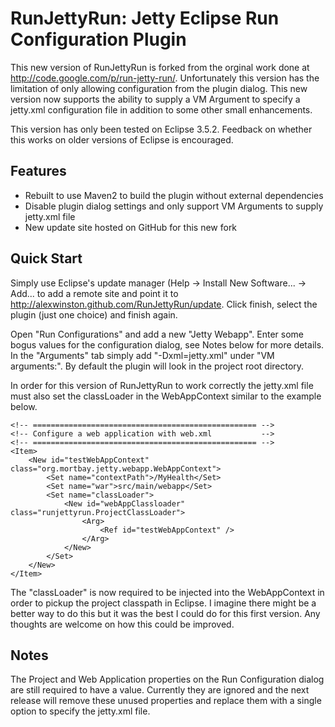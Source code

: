 RunJettyRun: Jetty Eclipse Run Configuration Plugin
===================================================

This new version of RunJettyRun is forked from the orginal work done at http://code.google.com/p/run-jetty-run/. Unfortunately this version has the limitation of only allowing configuration from the plugin dialog. This new version now supports the ability to supply a VM Argument to specify a jetty.xml configuration file in addition to some other small enhancements.

This version has only been tested on Eclipse 3.5.2. Feedback on whether this works on older versions of Eclipse is encouraged.

Features
---------
- Rebuilt to use Maven2 to build the plugin without external dependencies
- Disable plugin dialog settings and only support VM Arguments to supply jetty.xml file
- New update site hosted on GitHub for this new fork

Quick Start
------------
Simply use Eclipse's update manager (Help -> Install New Software... -> Add... to add a remote site and point it to http://alexwinston.github.com/RunJettyRun/update. Click finish, select the plugin (just one choice) and finish again.

Open "Run Configurations" and add a new "Jetty Webapp".  Enter some bogus values for the configuration dialog, see Notes below for more details. In the "Arguments" tab simply add "-Dxml=jetty.xml" under "VM arguments:". By default the plugin will look in the project root directory.

In order for this version of RunJettyRun to work correctly the jetty.xml file must also set the classLoader in the WebAppContext similar to the example below.

	<!-- ================================================== -->
	<!-- Configure a web application with web.xml           -->
	<!-- ================================================== -->
	<Item>
		<New id="testWebAppContext" class="org.mortbay.jetty.webapp.WebAppContext">
			<Set name="contextPath">/MyHealth</Set>
			<Set name="war">src/main/webapp</Set>
			<Set name="classLoader">
				<New id="webAppClassloader" class="runjettyrun.ProjectClassLoader">
					<Arg>
						<Ref id="testWebAppContext" />
					</Arg>
				</New>
			</Set>
		</New>
	</Item>

The "classLoader" is now required to be injected into the WebAppContext in order to pickup the project classpath in Eclipse. I imagine there might be a better way to do this but it was the best I could do for this first version.  Any thoughts are welcome on how this could be improved.

Notes
-----
The Project and Web Application properties on the Run Configuration dialog are still required to have a value.  Currently they are ignored and the next release will remove these unused properties and replace them with a single option to specify the jetty.xml file.
